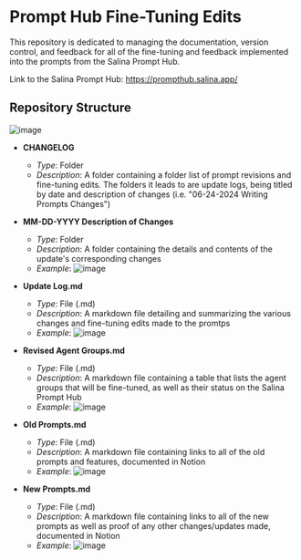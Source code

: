 # Prompt Hub Fine-Tuning Edits
This repository is dedicated to managing the documentation, version control, and feedback for all of the fine-tuning and feedback implemented into the prompts from the Salina Prompt Hub.

Link to the Salina Prompt Hub: https://prompthub.salina.app/

## Repository Structure

![image](https://github.com/NDAR123909/Prompt-Hub-Fine-Tuning-Edits/assets/149982776/25cdc278-97df-4fca-9009-fc05dc7a70ee)

- **CHANGELOG**
  - *Type*: Folder
  - *Description*: A folder containing a folder list of prompt revisions and fine-tuning edits. The folders it leads to are update logs, being titled by date and description of changes (i.e. "06-24-2024 Writing Prompts Changes")

- **MM-DD-YYYY Description of Changes**
  - *Type*: Folder
  - *Description*: A folder containing the details and contents of the update's corresponding changes
  - *Example*:
![image](https://github.com/NDAR123909/Prompt-Hub-Fine-Tuning-Edits/assets/149982776/b4bfdca8-cb02-4530-8583-d3db00cc65f0)

- **Update Log.md**
  - *Type*: File (.md)
  - *Description*: A markdown file detailing and summarizing the various changes and fine-tuning edits made to the promtps
  - *Example*:
![image](https://github.com/NDAR123909/Prompt-Hub-Fine-Tuning-Edits/assets/149982776/01814fcf-6208-43f5-89b3-779fcefea516)

- **Revised Agent Groups.md**
  - *Type*: File (.md)
  - *Description*: A markdown file containing a table that lists the agent groups that will be fine-tuned, as well as their status on the Salina Prompt Hub
  - *Example*:
![image](https://github.com/NDAR123909/Prompt-Hub-Fine-Tuning-Edits/assets/149982776/6b7c65ae-68da-463a-8512-d289351e12b8)

- **Old Prompts.md**
  - *Type*: File (.md)
  - *Description*: A markdown file containing links to all of the old prompts and features, documented in Notion
  - *Example*:
![image](https://github.com/NDAR123909/Prompt-Hub-Fine-Tuning-Edits/assets/149982776/c3e0672a-a8da-4e12-b2e8-73d2df4ee647)
 
- **New Prompts.md**
  - *Type*: File (.md)
  - *Description*: A markdown file containing links to all of the new prompts as well as proof of any other changes/updates made, documented in Notion
  - *Example*:
![image](https://github.com/NDAR123909/Prompt-Hub-Fine-Tuning-Edits/assets/149982776/bc105bec-403f-46cf-9e95-0b0718975f4d)

